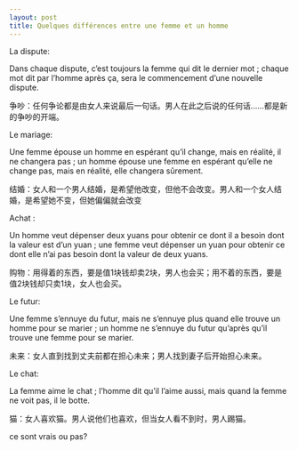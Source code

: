 ```yaml
---
layout: post
title: Quelques différences entre une femme et un homme
---
```


La dispute: 

Dans chaque dispute, c’est toujours la femme qui dit le dernier mot ; chaque mot dit par l’homme après ça, sera le commencement d’une nouvelle dispute.

争吵：任何争论都是由女人来说最后一句话。男人在此之后说的任何话……都是新的争吵的开端。

Le mariage: 

Une femme épouse un homme en espérant qu’il change, mais en réalité, il ne changera pas ; un homme épouse une femme en espérant qu’elle ne change pas, mais en réalité, elle changera sûrement.

结婚：女人和一个男人结婚，是希望他改变，但他不会改变。男人和一个女人结婚，是希望她不变，但她偏偏就会改变

Achat :

Un homme veut dépenser deux yuans pour obtenir ce dont il a besoin dont la valeur est d’un yuan ; une femme veut dépenser un yuan pour obtenir ce dont elle n’ai pas besoin dont la valeur de deux yuans.

购物：用得着的东西，要是值1块钱却卖2块，男人也会买；用不着的东西，要是值2块钱却只卖1块，女人也会买。

Le futur: 

Une femme s’ennuye du futur, mais ne s’ennuye plus quand elle trouve un homme pour se marier ; un homme ne s’ennuye du futur qu’après qu’il trouve une femme pour se marier.

未来：女人直到找到丈夫前都在担心未来；男人找到妻子后开始担心未来。

Le chat:

La femme aime le chat ; l’homme dit qu’il l’aime aussi, mais quand la femme ne voit pas, il le botte.

猫：女人喜欢猫。男人说他们也喜欢，但当女人看不到时，男人踢猫。

ce sont vrais ou pas? 
